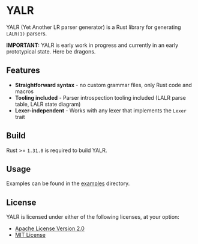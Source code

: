 # YALR

YALR (Yet Another LR parser generator) is a Rust library for generating `LALR(1)` parsers.

**IMPORTANT:** YALR is early work in progress and currently in an early prototypical state. Here be dragons.

## Features

* **Straightforward syntax** - no custom grammar files, only Rust code and macros
* **Tooling included** - Parser introspection tooling included (LALR parse table, LALR state diagram)
* **Lexer-independent** - Works with any lexer that implements the `Lexer` trait

## Build

Rust >= `1.31.0` is required to build YALR.

## Usage

Examples can be found in the [examples](examples) directory.

## License

YALR is licensed under either of the following licenses, at your option:

* [Apache License Version 2.0](LICENSE-APACHE)
* [MIT License](LICENSE-MIT)
